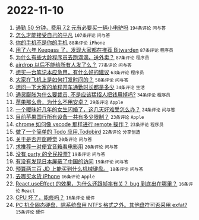 # 2022-11-10

1. [通勤 50 分钟，费用 7.2 元有必要买一辆小电驴吗](https://www.v2ex.com/t/894028) `194条评论` `问与答`
1. [怎么才能接受自己的平凡](https://www.v2ex.com/t/894016) `107条评论` `问与答`
1. [你的手机不是你的手机](https://www.v2ex.com/t/894105) `88条评论` `iPhone`
1. [用了六年 Keepass 了，发现大家都在推荐 Bitwarden](https://www.v2ex.com/t/894022) `87条评论` `程序员`
1. [为什么有些大龄程序员去跑滴滴，送外卖？](https://www.v2ex.com/t/894161) `87条评论` `程序员`
1. [airdrop 以后不能给所有人发了么？](https://www.v2ex.com/t/894044) `77条评论` `问与答`
1. [想买一台笔记本应急用，有什么好的建议](https://www.v2ex.com/t/894036) `63条评论` `程序员`
1. [大家在飞机上是如何打发时间的？](https://www.v2ex.com/t/894050) `58条评论` `问与答`
1. [想问一下大家的单程开车通勤时长都是多少](https://www.v2ex.com/t/894152) `34条评论` `生活`
1. [通货膨胀为什么要裁员, 不是应该猛招人把钱用掉吗?](https://www.v2ex.com/t/894092) `34条评论` `程序员`
1. [苹果那么贵，为什么不用安卓？](https://www.v2ex.com/t/894244) `29条评论` `Apple`
1. [一个暧昧好几年的女生闪婚了，这几天好难受怎么办？](https://www.v2ex.com/t/894201) `24条评论` `问与答`
1. [目前苹果国行所有设备一共有多少限制？](https://www.v2ex.com/t/894249) `23条评论` `Apple`
1. [chrome 如何像 vscode 那样进行 remote 操作？](https://www.v2ex.com/t/894193) `23条评论` `程序员`
1. [做了一个简单的 Todo 应用,Todobird](https://www.v2ex.com/t/894096) `22条评论` `分享创造`
1. [关于是否开窗睡觉](https://www.v2ex.com/t/894061) `20条评论` `问与答`
1. [求推荐一对便宜音箱看电影用](https://www.v2ex.com/t/894054) `20条评论` `问与答`
1. [没有 party 的全民投票?](https://www.v2ex.com/t/894229) `19条评论` `问与答`
1. [有没有发现日本屏蔽了中国的访问](https://www.v2ex.com/t/894100) `19条评论` `问与答`
1. [预算两三百 JD 上能买到什么机械键盘。](https://www.v2ex.com/t/894221) `18条评论` `问与答`
1. [去哪买水货 iPhone](https://www.v2ex.com/t/894112) `16条评论` `Apple`
1. [React.useEffect 的效果，为什么还跟帧率有关？ bug 到底出在哪里？](https://www.v2ex.com/t/894109) `16条评论` `React`
1. [CPU 坏了，能修吗？](https://www.v2ex.com/t/894068) `16条评论` `硬件`
1. [PC 机全固态硬盘，除系统盘用 NTFS 格式之外。其他盘符可否采用 exfat?](https://www.v2ex.com/t/894064) `15条评论` `硬件`
